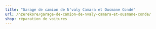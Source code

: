 ```yaml
---
title: "Garage de camion de N'valy Camara et Ousmane Condé"
url: /nzerekore/garage-de-camion-de-nvaly-camara-et-ousmane-conde/
shop: réparation de voitures
---
```

